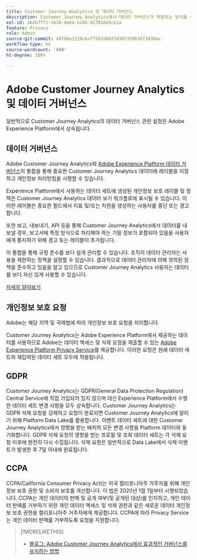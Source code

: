 ```yaml
---
title: Customer Journey Analytics 및 데이터 거버넌스
description: Customer Journey Analytics에서 데이터 거버넌스가 작동하는 방식을 설명합니다.
exl-id: ab2b7ff2-c638-4ab4-bc86-d1701bebcb1a
feature: Privacy
role: Admin
source-git-commit: 40706e3118cbaf7582d8625d307358b16f1836ac
workflow-type: ht
source-wordcount: '440'
ht-degree: 100%

---
```


# Adobe Customer Journey Analytics 및 데이터 거버넌스

일반적으로 Customer Journey Analytics의 데이터 거버넌스 관련 설정은 Adobe Experience Platform에서 상속됩니다.

## 데이터 거버넌스

Adobe Customer Journey Analytics와 [Adobe Experience Platform 데이터 거버넌스](https://experienceleague.adobe.com/docs/experience-platform/data-governance/home.html)의 통합을 통해 중요한 Customer Journey Analytics 데이터에 레이블을 지정하고 개인정보 처리방침을 시행할 수 있습니다.

Experience Platform에서 사용하는 데이터 세트에 생성된 개인정보 보호 레이블 및 정책은 Customer Journey Analytics 데이터 보기 워크플로에 표시될 수 있습니다. 이러한 레이블은 중요한 필드에서 지표 및/또는 차원을 생성하는 사용자를 중단 또는 경고합니다.

또한 보고, 내보내기, API 등을 통해 Customer Journey Analytics에서 데이터를 내보낼 경우, 보고서에 특정 방식으로 처리해야 하는 기밀 정보가 포함되어 있음을 사용자에게 통지하기 위해 경고 또는 레이블이 추가됩니다.

이 통합을 통해 규정 준수를 보다 쉽게 관리할 수 있습니다. 조직의 데이터 관리자는 사용을 제한하는 정책을 설정할 수 있습니다. 결과적으로 데이터 관리자에 의해 정의된 정책을 준수하고 있음을 알고 있으므로 Customer Journey Analytics 사용자는 데이터를 보다 자신 있게 사용할 수 있습니다.

[자세히 알아보기](/help/data-views/data-governance.md)

## 개인정보 보호 요청

Adobe는 해당 지역 및 국제법에 따라 개인정보 보호 요청을 처리합니다.

Customer Journey Analytics는 Adobe Experience Platform에서 제공하는 데이터를 사용하므로 Adobe는 데이터 액세스 및 삭제 요청을 제출할 수 있는 [Adobe Experience Platform Privacy Service](https://experienceleague.adobe.com/docs/experience-platform/privacy/home.html)를 제공합니다. 이러한 요청은 원래 데이터 세트와 재입력된 데이터 세트 모두에 적용됩니다.

## GDPR

Customer Journey Analytics는 GDPR(General Data Protection Regulation) Central Service에 직접 가입되어 있지 않으며 대신 Experience Platform에서 수행한 데이터 세트 변경 사항을 모두 상속합니다. Customer Journey Analytics는 GDPR 삭제 요청을 강제하고 요청이 완료되면 Customer Journey Analytics에 알리기 위해 Platform Data Lake를 활용합니다. 이벤트 데이터 세트에 대한 Customer Journey Analytics에서 영향을 받는 배치의 모든 변경 사항을 Platform 데이터와 동기화합니다. GDPR 삭제 요청의 영향을 받는 프로필 및 조회 데이터 세트는 각 삭제 요청 이후에 완전히 다시 수집됩니다. 삭제 요청은 일반적으로 Data Lake에서 삭제 이벤트가 발생한 후 7일 이내에 완료됩니다.

## CCPA

CCPA(California Consumer Privacy Act)는 미국 캘리포니아주 거주자를 위해 개인정보 보호 권한 및 소비자 보호를 개선합니다. 이 법은 2020년 1월 1일부터 시행되었습니다.
CCPA는 개인 데이터의 판매 및 공개 여부(및 공개된 대상)를 인지하고, 개인 데이터 판매를 거부하기 위한 개인 데이터 액세스 및 삭제 권한과 같은 새로운 데이터 개인정보 보호 권한을 캘리포니아주 거주자에게 제공합니다.
CCPA에 따라 Privacy Service는 개인 데이터 판매를 거부하도록 요청을 지원합니다.

>[!MORELIKETHIS]
>
>* [블로그: Adobe Customer Journey Analytics에서 효과적인 거버넌스를 유지하는 방법](https://experienceleaguecommunities.adobe.com/t5/adobe-analytics-blogs/bg-p/adobe-analytics-blogs/page/4)
